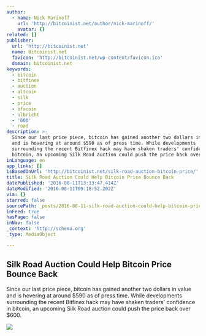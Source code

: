 ```yaml
---
author:
  - name: Nick Marinoff
    url: 'http://bitcoinist.net/author/nick-marinoff/'
    avatar: {}
related: []
publisher:
  url: 'http://bitcoinist.net'
  name: Bitcoinist.net
  favicon: 'http://bitcoinist.net/wp-content/favicon.ico'
  domain: bitcoinist.net
keywords:
  - bitcoin
  - bitfinex
  - auction
  - altcoin
  - silk
  - price
  - bfxcoin
  - ulbricht
  - '600'
  - road
description: >-
  Since our last price piece, bitcoin has gained another two dollars in value
  and is hovering at around $590 as of press time. While developments
  surrounding the recent Bitfinex hack may have shaken traders' confidence in
  bitcoin, an upcoming Silk Road auction could push the price back over $600.
inLanguage: en
app_links: []
isBasedOnUrl: 'http://bitcoinist.net/silk-road-auction-bitcoin-price/'
title: Silk Road Auction Could Help Bitcoin Price Bounce Back
datePublished: '2016-08-11T13:13:47.414Z'
dateModified: '2016-08-11T09:18:52.202Z'
via: {}
starred: false
sourcePath: _posts/2016-08-11-silk-road-auction-could-help-bitcoin-price-bounce-back.md
inFeed: true
hasPage: false
inNav: false
_context: 'http://schema.org'
_type: MediaObject

---
```

<article style=""><h1>Silk Road Auction Could Help Bitcoin Price Bounce Back</h1><p>Since our last price piece, bitcoin has gained another two dollars in value and is hovering at around $590 as of press time. While developments surrounding the recent Bitfinex hack may have shaken traders' confidence in bitcoin, an upcoming Silk Road auction could push the price back over $600.</p><img src="http://bitcoinist.net/wp-content/uploads/2016/08/Silk-Road.jpg" /></article>